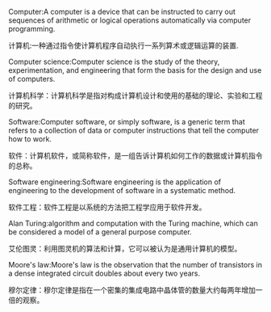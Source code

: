 Computer:A computer is a device that can be instructed to carry out sequences of arithmetic or logical operations automatically via computer programming.

计算机:一种通过指令使计算机程序自动执行一系列算术或逻辑运算的装置. 

Computer science:Computer science is the study of the theory, experimentation, and engineering that form the basis for the design and use of computers. 

计算机科学：计算机科学是指对构成计算机设计和使用的基础的理论、实验和工程的研究。 

Software:Computer software, or simply software, is a generic term that refers to a collection of data or computer instructions that tell the computer how to work.

软件：计算机软件，或简称软件，是一组告诉计算机如何工作的数据或计算机指令的总称。 

Software engineering:Software engineering is the application of engineering to the development of software in a systematic method. 

软件工程：软件工程是以系统的方法把工程学应用于软件开发。

Alan Turing:algorithm and computation with the Turing machine, which can be considered a model of a general purpose computer. 

艾伦图灵：利用图灵机的算法和计算，它可以被认为是通用计算机的模型。

Moore's law:Moore's law is the observation that the number of transistors in a dense integrated circuit doubles about every two years.

穆尔定律：穆尔定律是指在一个密集的集成电路中晶体管的数量大约每两年增加一倍的观察。